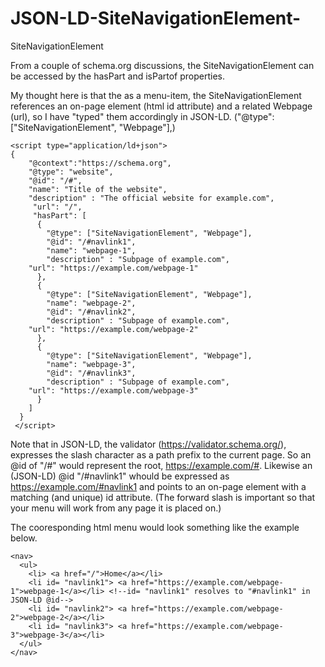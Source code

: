 # JSON-LD-SiteNavigationElement-
SiteNavigationElement 

From a couple of schema.org discussions, the SiteNavigationElement can be accessed by the hasPart and isPartof properties. 

My thought here is that the as a menu-item, the SiteNavigationElement references an on-page element (html id attribute) and a related Webpage (url), so I have "typed" them accordingly in JSON-LD.
("@type": ["SiteNavigationElement", "Webpage"],)


~~~
<script type="application/ld+json">
{
    "@context":"https://schema.org",
    "@type": "website",
    "@id": "/#",
    "name": "Title of the website",
    "description" : "The official website for example.com", 
     "url": "/",
     "hasPart": [
      {
        "@type": ["SiteNavigationElement", "Webpage"],
        "@id": "/#navlink1",
        "name": "webpage-1",
        "description" : "Subpage of example.com", 
	"url": "https://example.com/webpage-1"
      },
      {
        "@type": ["SiteNavigationElement", "Webpage"],
        "name": "webpage-2",
        "@id": "/#navlink2",
        "description" : "Subpage of example.com",
	"url": "https://example.com/webpage-2"
      },
      {
        "@type": ["SiteNavigationElement", "Webpage"],
        "name": "webpage-3",
        "@id": "/#navlink3",
        "description" : "Subpage of example.com",
	"url": "https://example.com/webpage-3"
      }
	]
  }
 </script>
~~~

Note that in JSON-LD, the validator (https://validator.schema.org/), expresses the slash character as a path prefix to the current page. So an @id of "/#" would represent the root, https://example.com/#. Likewise an (JSON-LD) @id "/#navlink1" whould be expressed as https://example.com/#navlink1 and points to an on-page element with a matching (and unique) id attribute.  (The forward slash is important so that your menu will work from any page it is placed on.)


The cooresponding html menu would look something like the example below. 
~~~
<nav>
  <ul>
    <li> <a href="/">Home</a></li>
    <li id= "navlink1"> <a href="https://example.com/webpage-1">webpage-1</a></li> <!--id= "navlink1" resolves to "#navlink1" in JSON-LD @id-->
    <li id= "navlink2"> <a href="https://example.com/webpage-2">webpage-2</a></li>
    <li id= "navlink3"> <a href="https://example.com/webpage-3">webpage-3</a></li>
  </ul>
</nav>
~~~


